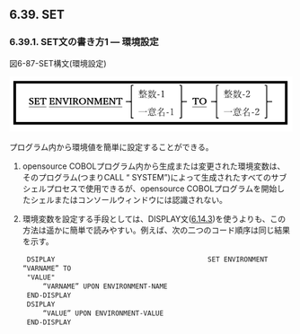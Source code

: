 ## 6.39. SET

### 6.39.1. SET文の書き方1 ― 環境設定

図6-87-SET構文(環境設定)

![alt text](Image/6-87-Set.png)

プログラム内から環境値を簡単に設定することができる。

1. opensource COBOLプログラム内から生成または変更された環境変数は、そのプログラム(つまりCALL “ SYSTEM”)によって生成されたすべてのサブシェルプロセスで使用できるが、opensource COBOLプログラムを開始したシェルまたはコンソールウィンドウには認識されない。

2. 環境変数を設定する手段としては、DISPLAY文([6.14.3](6-14-3.md))を使うよりも、この方法は遥かに簡単で読みやすい。例えば、次の二つのコード順序は同じ結果を示す。

        DSIPLAY                                      SET ENVIRONMENT “VARNAME” TO
        "VALUE"
            “VARNAME” UPON ENVIRONMENT-NAME
        END-DISPLAY
        DSIPLAY
            “VALUE” UPON ENVIRONMENT-VALUE
        END-DISPLAY
